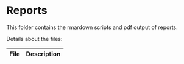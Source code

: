# Reports
  
This folder contains the rmardown scripts and pdf output of reports.  
  
Details about the files:  
  
File | Description
---|---------------------------------------------------------------------
  
